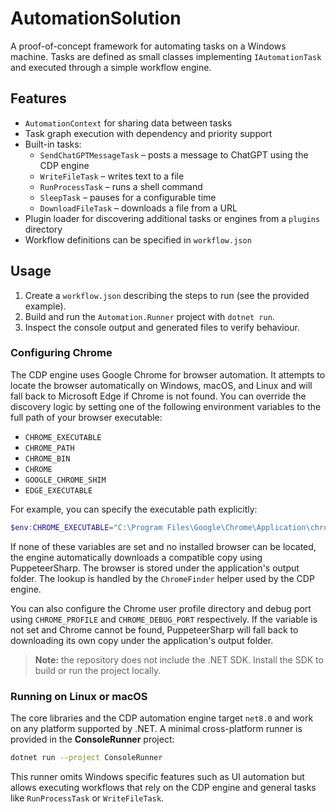 # AutomationSolution

A proof-of-concept framework for automating tasks on a Windows machine. Tasks are defined as small classes implementing `IAutomationTask` and executed through a simple workflow engine.

## Features

- `AutomationContext` for sharing data between tasks
- Task graph execution with dependency and priority support
- Built-in tasks:
  - `SendChatGPTMessageTask` – posts a message to ChatGPT using the CDP engine
  - `WriteFileTask` – writes text to a file
  - `RunProcessTask` – runs a shell command
  - `SleepTask` – pauses for a configurable time
  - `DownloadFileTask` – downloads a file from a URL
- Plugin loader for discovering additional tasks or engines from a `plugins` directory
- Workflow definitions can be specified in `workflow.json`

## Usage

1. Create a `workflow.json` describing the steps to run (see the provided example).
2. Build and run the `Automation.Runner` project with `dotnet run`.
3. Inspect the console output and generated files to verify behaviour.

### Configuring Chrome

The CDP engine uses Google Chrome for browser automation. It attempts to locate
the browser automatically on Windows, macOS, and Linux and will fall back to
Microsoft Edge if Chrome is not found. You can override the discovery logic by
setting one of the following environment variables to the full path of your
browser executable:

- `CHROME_EXECUTABLE`
- `CHROME_PATH`
- `CHROME_BIN`
- `CHROME`
- `GOOGLE_CHROME_SHIM`
- `EDGE_EXECUTABLE`

For example, you can specify the executable path explicitly:

```powershell
$env:CHROME_EXECUTABLE="C:\Program Files\Google\Chrome\Application\chrome.exe"
```

If none of these variables are set and no installed browser can be located, the
engine automatically downloads a compatible copy using PuppeteerSharp. The
browser is stored under the application's output folder. The lookup is handled
by the `ChromeFinder` helper used by the CDP engine.

You can also configure the Chrome user profile directory and debug port using
`CHROME_PROFILE` and `CHROME_DEBUG_PORT` respectively.
If the variable is not set and Chrome cannot be found, PuppeteerSharp will fall
back to downloading its own copy under the application's output folder.

> **Note:** the repository does not include the .NET SDK. Install the SDK to build or run the project locally.

### Running on Linux or macOS

The core libraries and the CDP automation engine target `net8.0` and work on any platform supported by .NET. A minimal cross-platform runner is provided in the **ConsoleRunner** project:

```bash
dotnet run --project ConsoleRunner
```

This runner omits Windows specific features such as UI automation but allows executing workflows that rely on the CDP engine and general tasks like `RunProcessTask` or `WriteFileTask`.
